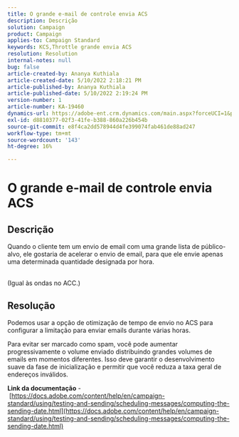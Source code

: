 ```yaml
---
title: O grande e-mail de controle envia ACS
description: Descrição
solution: Campaign
product: Campaign
applies-to: Campaign Standard
keywords: KCS,Throttle grande envia ACS
resolution: Resolution
internal-notes: null
bug: false
article-created-by: Ananya Kuthiala
article-created-date: 5/10/2022 2:18:21 PM
article-published-by: Ananya Kuthiala
article-published-date: 5/10/2022 2:19:24 PM
version-number: 1
article-number: KA-19460
dynamics-url: https://adobe-ent.crm.dynamics.com/main.aspx?forceUCI=1&pagetype=entityrecord&etn=knowledgearticle&id=c74c6e05-6cd0-ec11-a7b5-0022480a8e40
exl-id: d8810377-02f3-41fe-b388-860a226b454b
source-git-commit: e8f4ca2dd578944d4fe399074fab461de88ad247
workflow-type: tm+mt
source-wordcount: '143'
ht-degree: 16%

---
```


# O grande e-mail de controle envia ACS

## Descrição

Quando o cliente tem um envio de email com uma grande lista de público-alvo, ele gostaria de acelerar o envio de email, para que ele envie apenas uma determinada quantidade designada por hora.

<br>(Igual às ondas no ACC.)

## Resolução


Podemos usar a opção de otimização de tempo de envio no ACS para configurar a limitação para enviar emails durante várias horas.

Para evitar ser marcado como spam, você pode aumentar progressivamente o volume enviado distribuindo grandes volumes de emails em momentos diferentes. Isso deve garantir o desenvolvimento suave da fase de inicialização e permitir que você reduza a taxa geral de endereços inválidos.



<b>Link da documentação</b> - [https://docs.adobe.com/content/help/en/campaign-standard/using/testing-and-sending/scheduling-messages/computing-the-sending-date.html](https://docs.adobe.com/content/help/en/campaign-standard/using/testing-and-sending/scheduling-messages/computing-the-sending-date.html)
